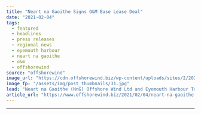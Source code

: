 ```yaml
---
title: "Neart na Gaoithe Signs O&M Base Lease Deal"
date: "2021-02-04"
tags: 
  - featured
  - headlines
  - press releases
  - regional news
  - eyemouth harbour
  - neart na gaoithe
  - o&m
  - offshorewind
source: "offshorewind"
image_url: "https://cdn.offshorewind.biz/wp-content/uploads/sites/2/2021/02/04105025/Neart-na-Gaoithe-Signs-OampM-Base-Lease-Deal.jpg"
image_fp: "/assets/img/post_thumbnails/31.jpg"
lead: "Neart na Gaoithe (NnG) Offshore Wind Ltd and Eyemouth Harbour Trust (EHT) have signed"
article_url: "https://www.offshorewind.biz/2021/02/04/neart-na-gaoithe-signs-om-base-lease-deal/"
---
```


---
